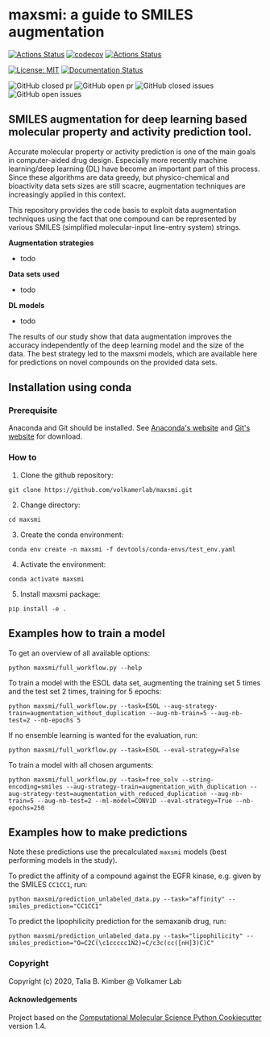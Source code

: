 maxsmi: a guide to SMILES augmentation
==============================
[//]: # (Badges)

[![Actions Status](https://github.com/volkamerlab/maxsmi/workflows/CI/badge.svg)](https://github.com/volkamerlab/maxsmi/actions) [![codecov](https://codecov.io/gh/volkamerlab/maxsmi/branch/main/graph/badge.svg)](https://codecov.io/gh/volkamerlab/maxsmi/branch/main) [![Actions Status](https://github.com/volkamerlab/maxsmi/workflows/flake8/badge.svg)](https://github.com/volkamerlab/maxsmi/actions)

[![License: MIT](https://img.shields.io/badge/License-MIT-blue.svg)](https://opensource.org/licenses/MIT)
[![Documentation Status](https://readthedocs.org/projects/maxsmi/badge/?version=latest)](https://maxsmi.readthedocs.io/en/latest/?badge=latest)

![GitHub closed pr](https://img.shields.io/github/issues-pr-closed-raw/volkamerlab/maxsmi) ![GitHub open pr](https://img.shields.io/github/issues-pr-raw/volkamerlab/maxsmi) ![GitHub closed issues](https://img.shields.io/github/issues-closed-raw/volkamerlab/maxsmi) ![GitHub open issues](https://img.shields.io/github/issues/volkamerlab/maxsmi)


## SMILES augmentation for deep learning based molecular property and activity prediction tool.

Accurate molecular property or activity prediction is one of the main goals in computer-aided drug design. Especially more recently machine learning/deep learning (DL) have become an important part of this process. Since these algorithms are data greedy, but physico-chemical and bioactivity data sets sizes are still scacre, augmentation techniques are increasingly applied in this context. 

This repository provides the code basis to exploit data augmentation techniques using the fact that one compound can be represented by various SMILES (simplified molecular-input line-entry system) strings.

**Augmentation strategies**
* todo

**Data sets used**
* todo

**DL models**
* todo

The results of our study show that data augmentation improves the accuracy independently of the deep learning model and the size of the data. The best strategy led to the maxsmi models, which are available here for predictions on novel compounds on the provided data sets.

## Installation using conda

### Prerequisite
Anaconda and Git should be installed. See [Anaconda's website](https://www.anaconda.com/products/individual) and [Git's website](https://git-scm.com/downloads) for download.

### How to

1. Clone the github repository:
```console
git clone https://github.com/volkamerlab/maxsmi.git
```

2. Change directory:
```console
cd maxsmi
```
3. Create the conda environment:

```console
conda env create -n maxsmi -f devtools/conda-envs/test_env.yaml
```

4. Activate the environment:

```console
conda activate maxsmi
```

5. Install maxsmi package:
```console
pip install -e .
```

## Examples how to train a model

To get an overview of all available options:

```console
python maxsmi/full_workflow.py --help
```

To train a model with the ESOL data set, augmenting the training set 5 times and the test set 2 times, training for 5 epochs:

```console
python maxsmi/full_workflow.py --task=ESOL --aug-strategy-train=augmentation_without_duplication --aug-nb-train=5 --aug-nb-test=2 --nb-epochs 5
```

If no ensemble learning is wanted for the evaluation, run:
```console
python maxsmi/full_workflow.py --task=ESOL --eval-strategy=False
```

To train a model with all chosen arguments:
```console
python maxsmi/full_workflow.py --task=free_solv --string-encoding=smiles --aug-strategy-train=augmentation_with_duplication --aug-strategy-test=augmentation_with_reduced_duplication --aug-nb-train=5 --aug-nb-test=2 --ml-model=CONV1D --eval-strategy=True --nb-epochs=250
```

## Examples how to make predictions

Note these predictions use the precalculated `maxsmi` models (best performing models in the study).

To predict the affinity of a compound against the EGFR kinase, e.g. given by the SMILES `CC1CC1`, run:
```console
python maxsmi/prediction_unlabeled_data.py --task="affinity" --smiles_prediction="CC1CC1"
```

To predict the lipophilicity prediction for the semaxanib drug, run:
```console
python maxsmi/prediction_unlabeled_data.py --task="lipophilicity" --smiles_prediction="O=C2C(\c1ccccc1N2)=C/c3c(cc([nH]3)C)C"
```

### Copyright

Copyright (c) 2020, Talia B. Kimber @ Volkamer Lab


#### Acknowledgements

Project based on the
[Computational Molecular Science Python Cookiecutter](https://github.com/molssi/cookiecutter-cms) version 1.4.
